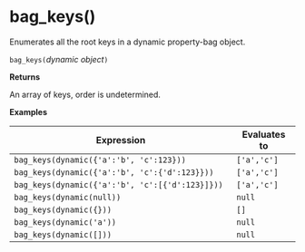 # bag_keys()

Enumerates all the root keys in a dynamic property-bag object.

`bag_keys(`*dynamic object*`)`

**Returns**

An array of keys, order is undetermined.

**Examples**

|Expression|Evaluates to|
|---|---|
|`bag_keys(dynamic({'a':'b', 'c':123}))` | `['a','c']`|
|`bag_keys(dynamic({'a':'b', 'c':{'d':123}})) `|`['a','c']`|
|`bag_keys(dynamic({'a':'b', 'c':[{'d':123}]})) `|`['a','c']`|
|`bag_keys(dynamic(null))`|`null`|
|`bag_keys(dynamic({}))`|`[]`|
|`bag_keys(dynamic('a'))`|`null`|
|`bag_keys(dynamic([]))  `|`null`|